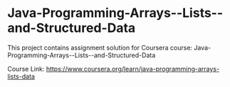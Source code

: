 # Java-Programming-Arrays--Lists--and-Structured-Data

This project contains assignment solution for Coursera course: Java-Programming-Arrays--Lists--and-Structured-Data

Course Link: https://www.coursera.org/learn/java-programming-arrays-lists-data
